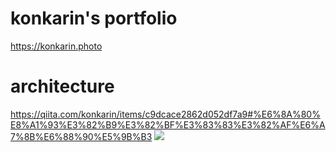 # konkarin's portfolio

https://konkarin.photo

# architecture

https://qiita.com/konkarin/items/c9dcace2862d052df7a9#%E6%8A%80%E8%A1%93%E3%82%B9%E3%82%BF%E3%83%83%E3%82%AF%E6%A7%8B%E6%88%90%E5%9B%B3
![](https://qiita-user-contents.imgix.net/https%3A%2F%2Fqiita-image-store.s3.ap-northeast-1.amazonaws.com%2F0%2F1245658%2Ff9be89dc-ca86-69d2-ba1c-9bcae0aa82b9.png?ixlib=rb-4.0.0&auto=format&gif-q=60&q=75&w=1400&fit=max&s=926f28b8ca93f26a6762cc1ee33a87e5)
